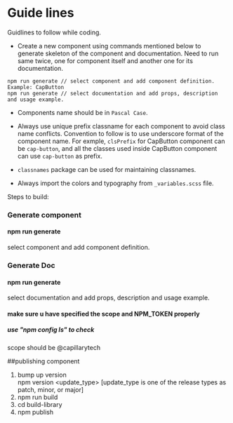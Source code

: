 # Guide lines
Guidlines to follow while coding.

- Create a new component using commands mentioned below to generate skeleton of the component and documentation. Need to run same twice, one for component itself and another one for its documentation.

```
npm run generate // select component and add component definition. Example: CapButton
npm run generate // select documentation and add props, description and usage example.
```

- Components name should be in `Pascal Case`.

- Always use unique prefix classname for each component to avoid class name conflicts. Convention to follow is to use underscore format of the component name. For exmple, `clsPrefix` for CapButton component can be `cap-button`, and all the classes used inside CapButton component can use `cap-button` as prefix.

- `classnames` package can be used for maintaining classnames.

- Always import the colors and typography from `_variables.scss` file.

Steps to build:
### Generate component 
#### npm run generate
select component and add component definition.

### Generate Doc
#### npm run generate
select documentation and add props, description and usage example.


#### make sure u have specified the scope and NPM_TOKEN properly 
##### use "npm config ls" to check 
scope should be @capillarytech


##publishing component
1. bump up version <br/>
   npm version <update_type> [update_type is one of the release types as patch, minor, or major]   
2. npm run build 
3. cd build-library
4. npm publish